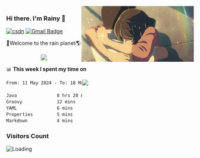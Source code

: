 <img  align='right' height="150" src="https://github.com/LikeRainDay/LikeRainDay/blob/master/pic/img_rain_1.gif?raw=true">



### Hi there. I'm Rainy :lemon:

[![csdn](https://img.shields.io/badge/-csdn-c14438?style=flat-square&logo=c&logoColor=white)](https://blog.csdn.net/qq_15807167)
[![Gmail Badge](https://img.shields.io/badge/-gmail-c14438?style=flat-square&logo=Gmail&logoColor=white&link=mailto:houshuai0816@gmail.com)](mailto:houshuai0816@gmail.com)

🚀Welcome to the rain planet🌎

<center>
<img align='center'  src="https://source.unsplash.com/user/rainyhehe/likes">
</center>

📊 **This week I spent my time on**

<img align='right'   width="300" src="https://github-readme-stats.vercel.app/api?username=LikeRainDay&show_icons=true&title_color=fff&icon_color=79ff97&text_color=9f9f9f&bg_color=151515&count_private=true">

<!--START_SECTION:waka-->

```txt
From: 11 May 2024 - To: 18 May 2024

Java               8 hrs 20 mins   ███████████████████████▒░   93.91 %
Groovy             12 mins         ▓░░░░░░░░░░░░░░░░░░░░░░░░   02.31 %
YAML               6 mins          ▒░░░░░░░░░░░░░░░░░░░░░░░░   01.13 %
Properties         5 mins          ▒░░░░░░░░░░░░░░░░░░░░░░░░   01.10 %
Markdown           4 mins          ▒░░░░░░░░░░░░░░░░░░░░░░░░   00.84 %
```

<!--END_SECTION:waka-->

### Visitors Count
<img align="left" src = "https://profile-counter.glitch.me/LikeRainDay/count.svg" alt ="Loading">
